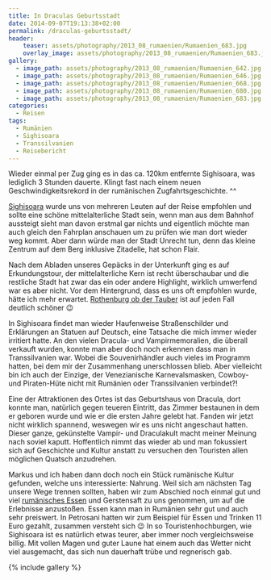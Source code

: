```yaml
---
title: In Draculas Geburtsstadt
date: 2014-09-07T19:13:38+02:00
permalink: /draculas-geburtsstadt/
header:
    teaser: assets/photography/2013_08_rumaenien/Rumaenien_683.jpg
    overlay_image: assets/photography/2013_08_rumaenien/Rumaenien_683.jpg
gallery:
  - image_path: assets/photography/2013_08_rumaenien/Rumaenien_642.jpg
  - image_path: assets/photography/2013_08_rumaenien/Rumaenien_646.jpg
  - image_path: assets/photography/2013_08_rumaenien/Rumaenien_668.jpg
  - image_path: assets/photography/2013_08_rumaenien/Rumaenien_680.jpg
  - image_path: assets/photography/2013_08_rumaenien/Rumaenien_683.jpg
categories:
  - Reisen
tags:
  - Rumänien
  - Sighisoara
  - Transsilvanien
  - Reisebericht
---
```


Wieder einmal per Zug ging es in das ca. 120km entfernte Sighisoara, was lediglich 3 Stunden dauerte. 
Klingt fast nach einem neuen Geschwindigkeitsrekord in der rumänischen Zugfahrtsgeschichte. ^^

[Sighisoara](http://de.wikipedia.org/wiki/Sighi%C8%99oara) wurde uns von mehreren Leuten auf der Reise empfohlen 
und sollte eine schöne mittelalterliche Stadt sein, wenn man aus dem Bahnhof aussteigt sieht man davon erstmal gar nichts 
und eigentlich möchte man auch gleich den Fahrplan anschauen um zu prüfen wie man dort wieder weg kommt. 
Aber dann würde man der Stadt Unrecht tun, denn das kleine Zentrum auf dem Berg inklusive Zitadelle, hat schon Flair.

Nach dem Abladen unseres Gepäcks in der Unterkunft ging es auf Erkundungstour, 
der mittelalterliche Kern ist recht überschaubar und die restliche Stadt hat zwar das ein oder andere Highlight, 
wirklich umwerfend war es aber nicht. Vor dem Hintergrund, dass es uns oft empfohlen wurde, hätte ich mehr erwartet. 
[Rothenburg ob der Tauber](http://de.wikipedia.org/wiki/Rothenburg_ob_der_Tauber) ist auf jeden Fall deutlich schöner 😉

In Sighisoara findet man wieder Haufenweise Straßenschilder und Erklärungen an Statuen auf Deutsch, 
eine Tatsache die mich immer wieder irritiert hatte. An den vielen Dracula- und Vampirmemoralien, 
die überall verkauft wurden, konnte man aber doch noch erkennen dass man in Transsilvanien war. 
Wobei die Souvenirhändler auch vieles im Programm hatten, bei dem mir der Zusammenhang unerschlossen blieb. 
Aber vielleicht bin ich auch der Einzige, der Venezianische Karnevalsmasken, Cowboy- und Piraten-Hüte nicht mit Rumänien oder Transsilvanien verbindet?!

Eine der Attraktionen des Ortes ist das Geburtshaus von Dracula, dort konnte man, natürlich gegen teueren Eintritt, 
das Zimmer bestaunen in dem er geboren wurde und wie er die ersten Jahre gelebt hat. 
Fanden wir jetzt nicht wirklich spannend, weswegen wir es uns nicht angeschaut hatten. 
Dieser ganze, gekünstelte Vampir- und Draculakult macht meiner Meinung nach soviel kaputt. 
Hoffentlich nimmt das wieder ab und man fokussiert sich auf Geschichte und Kultur anstatt zu versuchen den Touristen allen möglichen Quatsch anzudrehen.

Markus und ich haben dann doch noch ein Stück rumänische Kultur gefunden, welche uns interessierte: Nahrung. 
Weil sich am nächsten Tag unsere Wege trennen sollten, haben wir zum Abschied noch einmal gut 
und viel [rumänisches Essen](http://www.tripadvisor.de/Restaurant_Review-g311309-d1099774-Reviews-Rustic-Sighisoara_Mures_County_Central_Romania_Transylvania.html) 
und Gerstensaft zu uns genommen, um auf die Erlebnisse anzustoßen. Essen kann man in Rumänien sehr gut und auch sehr preiswert. 
In Petrosani hatten wir zum Beispiel für Essen und Trinken 11 Euro gezahlt, zusammen versteht sich 😉 
In so Touristenhochburgen, wie Sighisoara ist es natürlich etwas teurer, aber immer noch vergleichsweise billig. 
Mit vollen Magen und guter Laune hat einem auch das Wetter nicht viel ausgemacht, das sich nun dauerhaft trübe und regnerisch gab.

{% include gallery %}